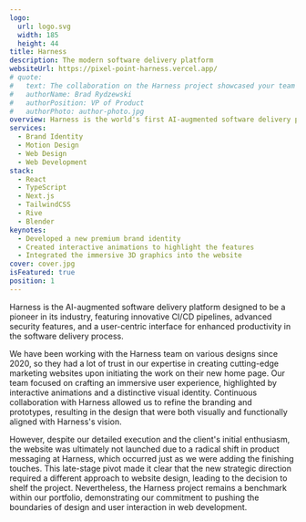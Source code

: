```yaml
---
logo:
  url: logo.svg
  width: 185
  height: 44
title: Harness
description: The modern software delivery platform
websiteUrl: https://pixel-point-harness.vercel.app/
# quote:
#   text: The collaboration on the Harness project showcased your team's creativity and technical prowess. Though the website did not launch due to strategic shifts at Harness, the work produced was exemplary. The top-notch design provided our internal team with a clear vision of the potential visual direction, leaving us thoroughly impressed. We appreciate Pixel Point's dedication and expertise and look forward to future collaborations.
#   authorName: Brad Rydzewski
#   authorPosition: VP of Product
#   authorPhoto: author-photo.jpg
overview: Harness is the world's first AI-augmented software delivery platform that helps developers simplify their work with innovative CI/CD, feature flags, infrastructure as code management, and chaos engineering tools.
services:
  - Brand Identity
  - Motion Design
  - Web Design
  - Web Development
stack:
  - React
  - TypeScript
  - Next.js
  - TailwindCSS
  - Rive
  - Blender
keynotes:
  - Developed a new premium brand identity
  - Created interactive animations to highlight the features
  - Integrated the immersive 3D graphics into the website
cover: cover.jpg
isFeatured: true
position: 1
---
```


Harness is the AI-augmented software delivery platform designed to be a pioneer in its industry, featuring innovative CI/CD pipelines, advanced security features, and a user-centric interface for enhanced productivity in the software delivery process.

We have been working with the Harness team on various designs since 2020, so they had a lot of trust in our expertise in creating cutting-edge marketing websites upon initiating the work on their new home page. Our team focused on crafting an immersive user experience, highlighted by interactive animations and a distinctive visual identity. Continuous collaboration with Harness allowed us to refine the branding and prototypes, resulting in the design that were both visually and functionally aligned with Harness's vision.

However, despite our detailed execution and the client's initial enthusiasm, the website was ultimately not launched due to a radical shift in product messaging at Harness, which occurred just as we were adding the finishing touches. This late-stage pivot made it clear that the new strategic direction required a different approach to website design, leading to the decision to shelf the project. Nevertheless, the Harness project remains a benchmark within our portfolio, demonstrating our commitment to pushing the boundaries of design and user interaction in web development.
